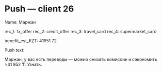 # Push — client 26

Name: Маржан

rec_1: fx_offer
rec_2: credit_offer
rec_3: travel_card
rec_4: supermarket_card

benefit_est_KZT: 41951.72

Push text:

Маржан, у вас есть переводы — можно снизить комиссии и сэкономить ≈41 952 ₸. Узнать.
